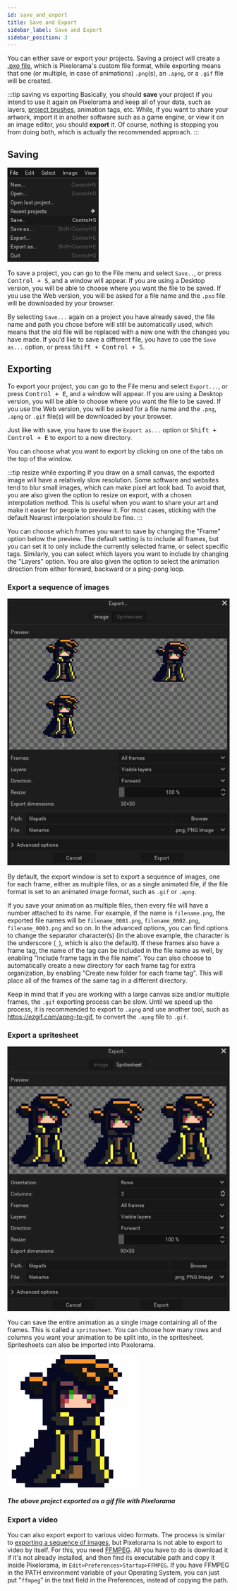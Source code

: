 ```yaml
---
id: save_and_export
title: Save and Export
sidebar_label: Save and Export
sidebar_position: 3
---
```


You can either save or export your projects. Saving a project will create a [.pxo file](../concepts/project/#pxo-files), which is Pixelorama's custom file format, while exporting means that one (or multiple, in case of animations) `.png`(s), an `.apng`, or a `.gif` file will be created.

:::tip saving vs exporting
Basically, you should **save** your project if you intend to use it again on Pixelorama and keep all of your data, such as layers, [project brushes](../concepts/brush/#project-brushes), animation tags, etc. While, if you want to share your artwork, import it in another software such as a game engine, or view it on an image editor, you should **export** it. Of course, nothing is stopping you from doing both, which is actually the recommended approach.
:::

## Saving
![Save Project](../../static/img/save_project.png)

To save a project, you can go to the File menu and select `Save..`, or press <kbd>Control + S</kbd>, and a window will appear. If you are using a Desktop version, you will be able to choose where you want the file to be saved. If you use the Web version, you will be asked for a file name and the `.pxo` file will be downloaded by your browser.

By selecting `Save...` again on a project you have already saved, the file name and path you chose before will still be automatically used, which means that the old file will be replaced with a new one with the changes you have made. If you'd like to save a different file, you have to use the `Save as...` option, or press <kbd>Shift + Control + S</kbd>.

## Exporting
To export your project, you can go to the File menu and select `Export...`, or press <kbd>Control + E</kbd>, and a window will appear. If you are using a Desktop version, you will be able to choose where you want the file to be saved. If you use the Web version, you will be asked for a file name and the `.png`, `.apng` or `.gif` file(s) will be downloaded by your browser.

Just like with save, you have to use the `Export as...` option or <kbd> Shift + Control + E</kbd> to export to a new directory.

You can choose what you want to export by clicking on one of the tabs on the top of the window.

:::tip resize while exporting
If you draw on a small canvas, the exported image will have a relatively slow resolution. Some software and websites tend to blur small images, which can make pixel art look bad. To avoid that, you are also given the option to resize on export, with a chosen interpolation method. This is useful when you want to share your art and make it easier for people to preview it. For most cases, sticking with the default Nearest interpolation should be fine.
:::

You can choose which frames you want to save by changing the "Frame" option below the preview. The default setting is to include all frames, but you can set it to only include the currently selected frame, or select specific tags. Similarly, you can select which layers you want to include by changing the "Layers" option. You are also given the option to select the animation direction from either forward, backward or a ping-pong loop.

### Export a sequence of images
![Export Images](../../static/img/export_images.png)

By default, the export window is set to export a sequence of images, one for each frame, either as multiple files, or as a single animated file, if the file format is set to an animated image format, such as `.gif` or `.apng`.

If you save your animation as multiple files, then every file will have a number attached to its name. For example, if the name is `filename.png`, the exported file names will be `filename_0001.png`, `filename_0002.png`, `filename_0003.png` and so on. In the advanced options, you can find options to change the separator character(s) (in the above example, the character is the underscore (`_`), which is also the default). If these frames also have a frame tag, the name of the tag can be included in the file name as well, by enabling "Include frame tags in the file name". You can also choose to automatically create a new directory for each frame tag for extra organization, by enabling "Create new folder for each frame tag". This will place all of the frames of the same tag in a different directory.

Keep in mind that if you are working with a large canvas size and/or multiple frames, the `.gif` exporting process can be slow. Until we speed up the process, it is recommended to export to `.apng` and use another tool, such as https://ezgif.com/apng-to-gif, to convert the `.apng` file to `.gif`.

### Export a spritesheet
![Export Spritesheet](../../static/img/export_spritesheet.png)

You can save the entire animation as a single image containing all of the frames. This is called a `spritesheet`. You can choose how many rows and columns you want your animation to be split into, in the spritesheet. Spritesheets can also be imported into Pixelorama.


![Exported Gif](../../static/img/exported_gif.gif)
##### The above project exported as a gif file with Pixelorama

### Export a video
You can also export export to various video formats. The process is similar to [exporting a sequence of images](#export-a-sequence-of-images), but Pixelorama is not able to export to video by itself. For this, you need [FFMPEG](https://ffmpeg.org/). All you have to do is download it if it's not already installed, and then find its executable path and copy it inside Pixelorama, in `Edit>Preferences>Startup>FFMPEG`. If you have FFMPEG in the PATH environment variable of your Operating System, you can just put "`ffmpeg`" in the text field in the Preferences, instead of copying the path.
